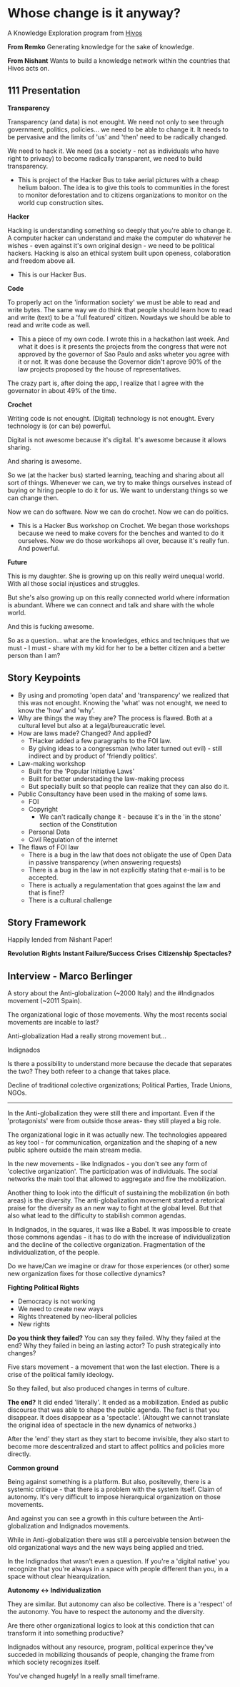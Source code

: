 # Whose change is it anyway?

A Knowledge Exploration program from [Hivos](http://www.hivos.org)

**From Remko**
Generating knowledge for the sake of knowledge.

**From Nishant**
Wants to build a knowledge network within the countries that Hivos acts on.

## 111 Presentation

**Transparency**

Transparency (and data) is not enought. We need not only to see through government, politics, policies... we need to be able to change it. It needs to be pervasive and the limits of 'us' and 'then' need to be radically changed.

We need to hack it.
We need (as a society - not as individuals who have right to privacy) to become radically transparent, we need to build transparency.

- This is project of the Hacker Bus to take aerial pictures with a cheap helium baloon. The idea is to give this tools to communities in the forest to monitor deforestation and to citizens organizations to monitor on the world cup construction sites.

**Hacker**

Hacking is understanding something so deeply that you're able to change it. A computer hacker can understand and make the computer do whatever he wishes - even against it's own original design - we need to be political hackers. Hacking is also an ethical system built upon openess, colaboration and freedom above all.

- This is our Hacker Bus.

**Code**

To properly act on the 'information society' we must be able to read and write bytes. The same way we do think that people should learn how to read and write (text) to be a 'full featured' citizen. Nowdays we should be able to read and write code as well.

- This a piece of my own code. I wrote this in a hackathon last week. And what it does is it presents the projects from the congress that were not approved by the governor of Sao Paulo and asks wheter you agree with it or not. It was done because the Governor didn't aprove 90% of the law projects proposed by the house of representatives.

The crazy part is, after doing the app, I realize that I agree with the governator in about 49% of the time.

**Crochet**

Writing code is not enought. (Digital) technology is not enought. Every technology is (or can be) powerful.

Digital is not awesome because it's digital. It's awesome because it allows sharing.

And sharing is awesome.

So we (at the hacker bus) started learning, teaching and sharing about all sort of things. Whenever we can, we try to make things ourselves instead of buying or hiring people to do it for us. We want to understang things so we can change then.

Now we can do software. Now we can do crochet. Now we can do politics.

- This is a Hacker Bus workshop on Crochet. We began those workshops because we need to make covers for the benches and wanted to do it ourselves. Now we do those workshops all over, because it's really fun. And powerful.

**Future**

This is my daughter.
She is growing up on this really weird unequal world. With all those social injustices and struggles.

But she's also growing up on this really connected world where information is abundant. Where we can connect and talk and share with the whole world.

And this is fucking awesome.

So as a question... what are the knowledges, ethics and techniques that we must - I must - share with my kid for her to be a better citizen and a better person than I am?

## Story Keypoints

* By using and promoting 'open data' and 'transparency' we realized that this was not enought. Knowing the 'what' was not enought, we need to know the 'how' and 'why'.
* Why are things the way they are?
The process is flawed. Both at a cultural level but also at a legal/bureaucratic level.
* How are laws made? Changed? And applied?
	* THacker added a few paragraphs to the FOI law.
	* By giving ideas to a congressman (who later turned out evil) - still indirect and by product of 'friendly politics'.
* Law-making workshop
	* Built for the 'Popular Initiative Laws'
	* Built for better understading the law-making process
	* But specially built so that people can realize that they can also do it.
* Public Consultancy have been used in the making of some laws.
	* FOI
	* Copyright
		* We can't radically change it - because it's in the 'in the stone' section of the Constitution
	* Personal Data
	* Civil Regulation of the internet
* The flaws of FOI law
	* There is a bug in the law that does not obligate the use of Open Data in passive transparency (when answering requests)
	* There is a bug in the law in not explicitly stating that e-mail is to be accepted.
	* There is actually a regulamentation that goes against the law and that is fine!?
	*	There is a cultural challenge

## Story Framework

Happily lended from Nishant Paper!

**Revolution**
**Rights**
**Instant Failure/Success**
**Crises**
**Citizenship**
**Spectacles?**

## Interview - Marco Berlinger

A story about the Anti-globalization (~2000 Italy) and the #Indignados movement (~2011 Spain).

The organizational logic of those movements.
Why the most recents social movements are incable to last?

Anti-globalization
Had a really strong movement but...

Indignados


Is there a possibility to understand more because the decade that separates the two? They both refeer to a change that takes place.

Decline of traditional colective organizations; Political Parties, Trade Unions, NGOs.

---

In the Anti-globalization they were still there and important. Even if the 'protagonists' were from outside those areas- they still played a big role.

The organizational logic in it was actually new. The technologies appeared as key tool - for communication, organization and the shaping of a new public sphere outside the main stream media.

In the new movements  - like Indignados - you don't see any form of 'colective organization'. The participation was of individuals. The social networks the main tool that allowed to aggregate and fire the mobilization.

Another thing to look into the difficult of sustaining the mobilization (in both areas) is the diversity. The anti-globalization movement started a retorical praise for the diversity as an new way to fight at the global level. But that also what lead to the difficulty to stabilish common agendas.

In Indignados, in the squares, it was like a Babel. It was impossible to create those commons agendas - it has to do with the increase of individualization and the decline of the collective organization. Fragmentation of the individualization, of the people.

Do we have/Can we imagine or draw for those experiences (or other) some new organization fixes for those collective dynamics?

**Fighting Political Rights**
* Democracy is not working
* We need to create new ways
* Rights threatened by neo-liberal policies
* New rights

**Do you think they failed?**
You can say they failed. Why they failed at the end? Why they failed in being an lasting actor? To push strategically into changes?

Five stars movement - a movement that won the last election. There is a crise of the political family ideology.

So they failed, but also produced changes in terms of culture. 

**The end?**
It did ended 'literally'. It ended as a mobilization. Ended as public discourse that was able to shape the public agenda.
The fact is that you disappear. It does disappear as a 'spectacle'. (Altought we cannot translate the original idea of spectacle in the new dynamics of networks.)

After the 'end' they start as they start to become invisible, they also start to become more descentralized and start to affect politics and policies more directly.

**Common ground**

Being against something is a platform.
But also, positevelly, there is a systemic critique - that there is a problem with the system itself.
Claim of autonomy. It's very difficult to impose hierarquical organization on those movements.

And against you can see a growth in this culture between the Anti-globalization and Indignados movements.

While in Anti-globalization there was still a perceivable tension between the old organizational ways and the new ways being applied and tried.

In the Indignados that wasn't even a question. If you're a 'digital native' you recognize that you're always in a space with people different than you, in a space without clear hiearquization.

**Autonomy <-> Individualization**

They are similar. But autonomy can also be collective. 
There is a 'respect' of the autonomy. You have to respect the autonomy and the diversity.

Are there other organizational logics to look at this condiction that can transform it into something productive?

Indignados without any resource, program, political experince they've succeded in mobilizing thousands of people, changing the frame from which society recognizes itself.

You've changed hugely! In a really small timeframe.